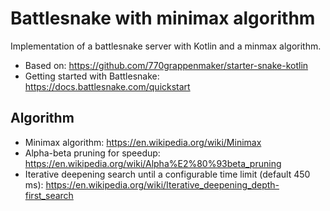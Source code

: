 # Battlesnake with minimax algorithm
Implementation of a battlesnake server with Kotlin and a minmax algorithm.

 - Based on: https://github.com/770grappenmaker/starter-snake-kotlin
 - Getting started with Battlesnake: https://docs.battlesnake.com/quickstart

## Algorithm
 - Minimax algorithm: https://en.wikipedia.org/wiki/Minimax
 - Alpha-beta pruning for speedup: https://en.wikipedia.org/wiki/Alpha%E2%80%93beta_pruning
 - Iterative deepening search until a configurable time limit (default 450 ms): https://en.wikipedia.org/wiki/Iterative_deepening_depth-first_search
